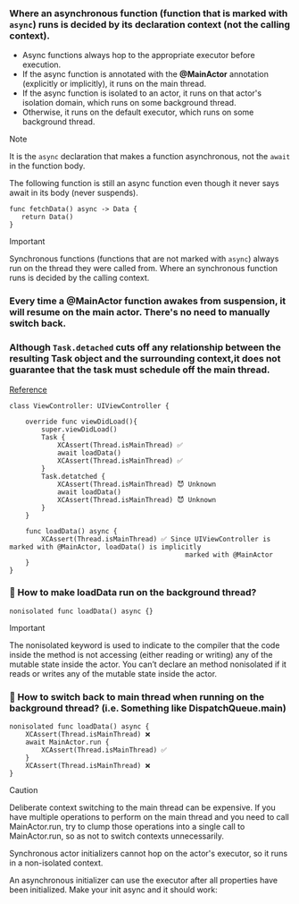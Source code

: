### **Where an asynchronous function (function that is marked with `async`) runs is decided by its declaration context (not the calling context).**
- Async functions always hop to the appropriate executor before execution.
- If the async function is annotated with the **@MainActor** annotation (explicitly or implicitly), it runs on the main thread.
- If the async function is isolated to an actor, it runs on that actor's isolation domain, which runs on some background thread.
- Otherwise, it runs on the default executor, which runs on some background thread.
> [!NOTE]
> It is the `async` declaration that makes a function asynchronous, not the `await` in the function body.
> 
> The following function is still an async function even though it never says await in its body (never suspends).
> ```
> func fetchData() async -> Data {
>    return Data()
> }
> ```

> [!IMPORTANT]
> Synchronous functions (functions that are not marked with `async`) always run on the thread they were called from.
> Where an synchronous function runs is decided by the calling context.

### Every time a @MainActor function awakes from suspension, it will resume on the main actor. There's no need to manually switch back.
### Although `Task.detached` cuts off any relationship between the resulting Task object and the surrounding context,it does not guarantee that the task must schedule off the main thread.

[Reference](https://developer.apple.com/videos/play/wwdc2021/10254/?time=1398)

```
class ViewController: UIViewController {

    override func viewDidLoad(){
        super.viewDidLoad()
        Task {
            XCAssert(Thread.isMainThread) ✅
            await loadData()
            XCAssert(Thread.isMainThread) ✅
        }
        Task.detatched {
            XCAssert(Thread.isMainThread) 😈 Unknown
            await loadData()
            XCAssert(Thread.isMainThread) 😈 Unknown
        }
    }

    func loadData() async {
        XCAssert(Thread.isMainThread) ✅ Since UIViewController is marked with @MainActor, loadData() is implicitly 
                                            marked with @MainActor
    }
}
```
### 🤔 How to make **loadData** run on the background thread?
```
nonisolated func loadData() async {}
```
> [!IMPORTANT]
> The nonisolated keyword is used to indicate to the compiler that the code inside the method is not accessing (either reading or writing) any of the mutable state inside the actor. You can’t declare an method nonisolated if it reads or writes any of the mutable state inside the actor.

### 🤔 How to switch back to main thread when running on the background thread? (i.e. Something like DispatchQueue.main)
```
nonisolated func loadData() async {
    XCAssert(Thread.isMainThread) ❌
    await MainActor.run {
        XCAssert(Thread.isMainThread) ✅
    }
    XCAssert(Thread.isMainThread) ❌
}
```
> [!CAUTION]
> Deliberate context switching to the main thread can be expensive. If you have multiple operations to perform on the main thread and you need to call MainActor.run, try to clump those operations into a single call to MainActor.run, so as not to switch contexts unnecessarily.

Synchronous actor initializers cannot hop on the actor's executor, so it runs in a non-isolated context.

An asynchronous initializer can use the executor after all properties have been initialized. Make your init async and it should work:

